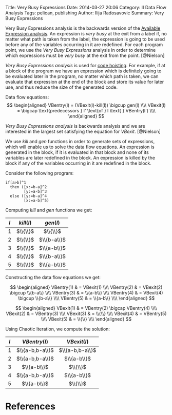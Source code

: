 Title: Very Busy Expressions
Date: 2014-03-27 20:06
Category: II Data Flow Analysis
Tags: pelican, publishing
Author: Ilija Radosavovic
Summary: Very Busy Expressions


Very Busy Expressions analysis is the backwards version of the [Available Expression analysis](available-expressions.html).
An expression is *very busy* at the exit from a label if, no matter what path is taken from the
label, the expression is going to be used before any of the variables occurring in it are redefined.
For each program point, we use the *Very Busy Expressions* analysis in order to determine
which expressions must be *very busy* at the exit from the point. [@Nielson]

*Very Busy Expressions analysis* is used for
[code hoisting](code-hoisting.html).
For example, if at a block of the program we have an expression which is definitely going to be
evaluated later in the program, no matter which path is taken, we can evaluate
that expression at the end of the block and store its value for later use,
and thus reduce the size of the generated code.

Data flow equations:
$$
  \begin{aligned}
  VBentry(l)  = (VBexit(l)-kill(l)) \bigcup gen(l)  \\\\
  VBexit(l) = \bigcap \text{predecessors  } l' \text{of } l \text{ } VBentry(l') \\\\
  \end{aligned}
$$

*Very Busy Expressions analysis* is backwards analysis and we are interested in the largest
set satisfying the equation for $VBexit$. [@Nielson]

We use $kill$ and $gen$ functions in order to generate sets of expressions,
which will enable us to solve the data flow equations.
An expression is generated in the block, if it is evaluated in that block and none of its variables are later redefined in the block.
An expression is killed by the block if any of the variables occurring in it are redefined in the block.

Consider the following program:

    if[a>b]^1
      then ([x:=b-a]^2
            [y:=a-b]^3
      else ([y:=b-a]^4
            [x:=a-b]^5)

Computing $kill$ and $gen$ functions we get:

|<center>$l$</center>|<center>$kill(l)$</center> | <center>$gen(l)$<center/>  |
|:--:|:----------:|:-------------:|
| 1 | $\\{\\}$   | $\\{\\}$      |
| 2 | $\\{\\}$   | $\\{b-a\\}$ |
| 3 | $\\{\\}$   | $\\{a-b\\}$ |
| 4 | $\\{\\}$   | $\\{b-a\\}$ |
| 5 | $\\{\\}$   | $\\{a-b\\}$ |

Constructing the data flow equations we get:

$$
  \begin{aligned}
    VBentry(1) & = VBexit(1) \\\\
    VBentry(2) & = VBexit(2) \bigcup \\{b-a\\} \\\\
    VBentry(3) & = \\{a-b\\} \\\\
    VBentry(4) & = VBexit(4) \bigcup \\{b-a\\} \\\\
    VBentry(5) & = \\{a-b\\} \\\\
  \end{aligned}
$$

$$
  \begin{aligned}
    VBexit(1) & = VBentry(2) \bigcap VBentry(4) \\\\
    VBexit(2) & = VBentry(3) \\\\
    VBexit(3) & = \\{\\} \\\\
    VBexit(4) & = VBentry(5) \\\\
    VBexit(5) & = \\{\\} \\\\
  \end{aligned}
$$

Using Chaotic Iteration, we compute the solution:

|<center>$l$</center>| <center>$VBentry(l)$</center> | <center>$VBexit(l)$</center>  |
|:-:|:---------------:|:---------------:|
| 1 | $\\{a-b,b-a\\}$ | $\\{a-b,b-a\\}$ |
| 2 | $\\{a-b,b-a\\}$ | $\\{a-b\\}$     |
| 3 | $\\{a-b\\}$     | $\\{\\}$        |
| 4 | $\\{a-b,b-a\\}$ | $\\{a-b\\}$     |
| 5 | $\\{a-b\\}$     | $\\{\\}$        |



References
==========
[@Nielson "Nielson, Flemming, Hanne R. Nielson, and Chris Hankin. Principles of program analysis. Springer, 1999. Page 44-47"]: http://www2.imm.dtu.dk/~hrni/PPA/ppa.html
